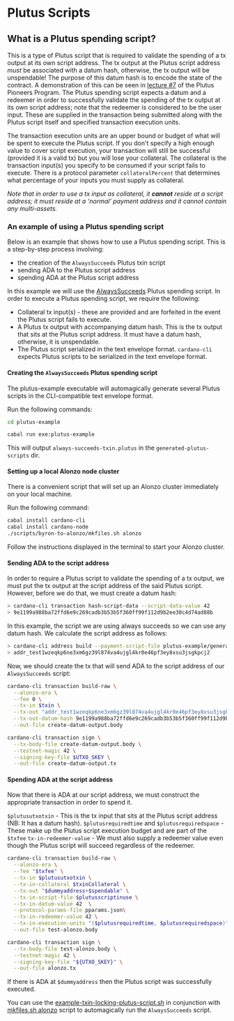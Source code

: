 # Plutus Scripts

## What is a Plutus spending script?

This is a type of Plutus script that is required to validate the spending of a tx output at its own script address. The tx output at the Plutus script address *must* be associated with a datum hash, otherwise, the tx output will be unspendable! The purpose of this datum hash is to encode the state of the contract. A demonstration of this can be seen in [lecture #7](https://youtu.be/oJupInqvJUI) of the Plutus Pioneers Program. The Plutus spending script expects a datum and a redeemer in order to successfully validate the spending of the tx output at its own script address; note that the redeemer is considered to be the user input. These are supplied in the transaction being submitted along with the Plutus script itself and specified transaction execution units.

The transaction execution units are an upper bound or budget of what will be spent to execute the Plutus script. If you don't specify a high enough value to cover script execution, your transaction will still be successful (provided it is a valid tx) but you will lose your collateral. The collateral is the transaction input(s) you specify to be consumed if your script fails to execute. There is a protocol parameter `collateralPercent` that determines what percentage of your inputs you must supply as collateral.

*Note that in order to use a tx input as collateral, it **cannot** reside at a script address; it must reside at a ‘normal’ payment address and it cannot contain any multi-assets.*

### An example of using a Plutus spending script

Below is an example that shows how to use a Plutus spending script. This is a step-by-step
process involving:

+ the creation of the `AlwaysSucceeds` Plutus txin script
+ sending ADA to the Plutus script address
+ spending ADA at the Plutus script address

In this example we will use the [AlwaysSucceeds](https://github.com/intersectmbo/plutus-apps/blob/main/plutus-example/src/PlutusExample/PlutusVersion1/AlwaysSucceeds.hs) Plutus spending script. In order to execute a Plutus spending script, we require the following:

- Collateral tx input(s) - these are provided and are forfeited in the event the Plutus script fails to execute.
- A Plutus tx output with accompanying datum hash. This is the tx output that sits at the Plutus script address. It must have a datum hash, otherwise, it is unspendable.
- The Plutus script serialized in the text envelope format. `cardano-cli` expects Plutus scripts to be serialized in the text envelope format.

#### Creating the `AlwaysSucceeds` Plutus spending script

The plutus-example executable will automagically generate several Plutus scripts in the CLI-compatible text envelope format.

Run the following commands:

```bash
cd plutus-example

cabal run exe:plutus-example
```

This will output `always-succeeds-txin.plutus` in the `generated-plutus-scripts` dir.

#### Setting up a local Alonzo node cluster

There is a convenient script that will set up an Alonzo cluster immediately on your local machine.

Run the following command:

```bash
cabal install cardano-cli
cabal install cardano-node
./scripts/byron-to-alonzo/mkfiles.sh alonzo
```

Follow the instructions displayed in the terminal to start your Alonzo cluster.

#### Sending ADA to the script address

In order to require a Plutus script to validate the spending of a tx output, we must put the tx output at the script address of the said Plutus script. However, before we do that, we must create a datum hash:

```bash
> cardano-cli transaction hash-script-data --script-data-value 42
> 9e1199a988ba72ffd6e9c269cadb3b53b5f360ff99f112d9b2ee30c4d74ad88b
```
In this example, the script we are using always succeeds so we can use any datum hash. We calculate the script address as follows:

```bash
> cardano-cli address build --payment-script-file plutus-example/generated-plutus-scripts/always-succeeds-txin.plutus  --testnet-magic 42
> addr_test1wzeqkp6ne3xm6gz39l874va4ujgl4kr0e46pf3ey8xsu3jsgkpcj2
```

Now, we should create the tx that will send ADA to the script address of our `AlwaysSucceeds` script:

```bash
cardano-cli transaction build-raw \
  --alonzo-era \
  --fee 0 \
  --tx-in $txin \
  --tx-out "addr_test1wzeqkp6ne3xm6gz39l874va4ujgl4kr0e46pf3ey8xsu3jsgkpcj2+$lovelace" \
  --tx-out-datum-hash 9e1199a988ba72ffd6e9c269cadb3b53b5f360ff99f112d9b2ee30c4d74ad88b \
  --out-file create-datum-output.body

cardano-cli transaction sign \
  --tx-body-file create-datum-output.body \
  --testnet-magic 42 \
  --signing-key-file $UTXO_SKEY \
  --out-file create-datum-output.tx
```

#### Spending ADA at the script address

Now that there is ADA at our script address, we must construct the appropriate transaction in order to spend it.

`$plutusutxotxin` - This is the tx input that sits at the Plutus script address (NB: It has a datum hash).
`$plutusrequiredtime` and `$plutusrequiredspace` - These make up the Plutus script execution budget and are part of the `$txfee`
`tx-in-redeemer-value` - We must also supply a redeemer value even though the Plutus script will succeed regardless of the redeemer.

```bash
cardano-cli transaction build-raw \
  --alonzo-era \
  --fee "$txfee" \
  --tx-in $plutusutxotxin \
  --tx-in-collateral $txinCollateral \
  --tx-out "$dummyaddress+$spendable" \
  --tx-in-script-file $plutusscriptinuse \
  --tx-in-datum-value 42  \
  --protocol-params-file pparams.json\
  --tx-in-redeemer-value 42 \
  --tx-in-execution-units "($plutusrequiredtime, $plutusrequiredspace)" \
  --out-file test-alonzo.body

cardano-cli transaction sign \
  --tx-body-file test-alonzo.body \
  --testnet-magic 42 \
  --signing-key-file "${UTXO_SKEY}" \
  --out-file alonzo.tx
```

If there is ADA at `$dummyaddress` then the Plutus script was successfully executed.

You can use the [example-txin-locking-plutus-script.sh](https://github.com/intersectmbo/cardano-node/blob/master/scripts/plutus/example-txin-locking-plutus-script.sh) in conjunction with [mkfiles.sh alonzo](https://github.com/intersectmbo/cardano-node/blob/master/scripts/byron-to-alonzo/mkfiles.sh) script to automagically run the `AlwaysSucceeds` script.

